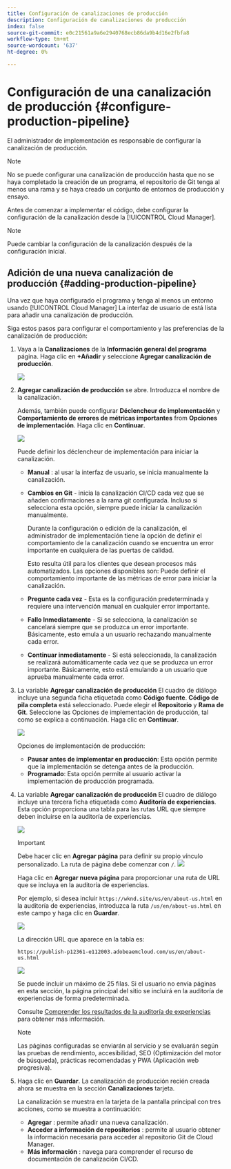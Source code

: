 ```yaml
---
title: Configuración de canalizaciones de producción
description: Configuración de canalizaciones de producción
index: false
source-git-commit: e0c21561a9a6e2940768ecb86da9b4d16e2fbfa8
workflow-type: tm+mt
source-wordcount: '637'
ht-degree: 0%

---
```



# Configuración de una canalización de producción {#configure-production-pipeline}

El administrador de implementación es responsable de configurar la canalización de producción.

>[!NOTE]
>No se puede configurar una canalización de producción hasta que no se haya completado la creación de un programa, el repositorio de Git tenga al menos una rama y se haya creado un conjunto de entornos de producción y ensayo.

Antes de comenzar a implementar el código, debe configurar la configuración de la canalización desde la [!UICONTROL Cloud Manager].

>[!NOTE]
>Puede cambiar la configuración de la canalización después de la configuración inicial.

## Adición de una nueva canalización de producción {#adding-production-pipeline}

Una vez que haya configurado el programa y tenga al menos un entorno usando [!UICONTROL Cloud Manager] La interfaz de usuario de está lista para añadir una canalización de producción.

Siga estos pasos para configurar el comportamiento y las preferencias de la canalización de producción:

1. Vaya a la **Canalizaciones** de la **Información general del programa** página.
Haga clic en **+Añadir** y seleccione **Agregar canalización de producción**.

   ![](/help/implementing/cloud-manager/assets/configure-pipeline/add-prod-1.png)

1. **Agregar canalización de producción** se abre. Introduzca el nombre de la canalización.

   Además, también puede configurar **Déclencheur de implementación** y **Comportamiento de errores de métricas importantes** from **Opciones de implementación**. Haga clic en **Continuar**.

   ![](/help/implementing/cloud-manager/assets/configure-pipeline/prod-pipeline-add2.png)


   Puede definir los déclencheur de implementación para iniciar la canalización.

   * **Manual** : al usar la interfaz de usuario, se inicia manualmente la canalización.
   * **Cambios en Git** - inicia la canalización CI/CD cada vez que se añaden confirmaciones a la rama git configurada. Incluso si selecciona esta opción, siempre puede iniciar la canalización manualmente.

      Durante la configuración o edición de la canalización, el administrador de implementación tiene la opción de definir el comportamiento de la canalización cuando se encuentra un error importante en cualquiera de las puertas de calidad.

      Esto resulta útil para los clientes que desean procesos más automatizados. Las opciones disponibles son:
   Puede definir el comportamiento importante de las métricas de error para iniciar la canalización.

   * **Pregunte cada vez** - Esta es la configuración predeterminada y requiere una intervención manual en cualquier error importante.
   * **Fallo Inmediatamente** - Si se selecciona, la canalización se cancelará siempre que se produzca un error importante. Básicamente, esto emula a un usuario rechazando manualmente cada error.
   * **Continuar inmediatamente** - Si está seleccionada, la canalización se realizará automáticamente cada vez que se produzca un error importante. Básicamente, esto está emulando a un usuario que aprueba manualmente cada error.


1. La variable **Agregar canalización de producción** El cuadro de diálogo incluye una segunda ficha etiquetada como **Código fuente**. **Código de pila completa** está seleccionado. Puede elegir el **Repositorio** y **Rama de Git**. Seleccione las Opciones de implementación de producción, tal como se explica a continuación. Haga clic en **Continuar**.

   ![](/help/implementing/cloud-manager/assets/configure-pipeline/prod-fullstack1.png)

   Opciones de implementación de producción:

   * **Pausar antes de implementar en producción**: Esta opción permite que la implementación se detenga antes de la producción.
   * **Programado**: Esta opción permite al usuario activar la implementación de producción programada.

1. La variable **Agregar canalización de producción** El cuadro de diálogo incluye una tercera ficha etiquetada como **Auditoría de experiencias**. Esta opción proporciona una tabla para las rutas URL que siempre deben incluirse en la auditoría de experiencias.

   ![](/help/implementing/cloud-manager/assets/configure-pipeline/add-prod-audit.png)

   >[!IMPORTANT]
   >Debe hacer clic en **Agregar página** para definir su propio vínculo personalizado. La ruta de página debe comenzar con `/`.
   >![](/help/implementing/cloud-manager/assets/configure-pipeline/add-prod-audit2.png)


   Haga clic en **Agregar nueva página** para proporcionar una ruta de URL que se incluya en la auditoría de experiencias.

   Por ejemplo, si desea incluir `https://wknd.site/us/en/about-us.html` en la auditoría de experiencias, introduzca la ruta `/us/en/about-us.html` en este campo y haga clic en **Guardar**.

   ![](/help/implementing/cloud-manager/assets/configure-pipeline/add-prod-audit3.png)

   La dirección URL que aparece en la tabla es:

   `https://publish-p12361-e112003.adobeaemcloud.com/us/en/about-us.html`

   ![](/help/implementing/cloud-manager/assets/configure-pipeline/add-prod-audit4.png)

   Se puede incluir un máximo de 25 filas. Si el usuario no envía páginas en esta sección, la página principal del sitio se incluirá en la auditoría de experiencias de forma predeterminada.

   Consulte [Comprender los resultados de la auditoría de experiencias](/help/implementing/cloud-manager/experience-audit-testing.md) para obtener más información.

   >[!NOTE]
   > Las páginas configuradas se enviarán al servicio y se evaluarán según las pruebas de rendimiento, accesibilidad, SEO (Optimización del motor de búsqueda), prácticas recomendadas y PWA (Aplicación web progresiva).

1. Haga clic en **Guardar**. La canalización de producción recién creada ahora se muestra en la sección **Canalizaciones** tarjeta.

   La canalización se muestra en la tarjeta de la pantalla principal con tres acciones, como se muestra a continuación:

   * **Agregar** : permite añadir una nueva canalización.
   * **Acceder a información de repositorios** : permite al usuario obtener la información necesaria para acceder al repositorio Git de Cloud Manager.
   * **Más información** : navega para comprender el recurso de documentación de canalización CI/CD.